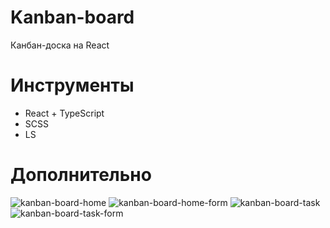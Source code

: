 # Kanban-board
Канбан-доска на React
# Инструменты
* React + TypeScript
* SCSS
* LS
# Дополнительно
![kanban-board-home](https://github.com/TvorogTvoeyBabushki/Kanban-board/assets/105944007/de91f670-65e0-4dd6-a882-83bb8c6044e4)
![kanban-board-home-form](https://github.com/TvorogTvoeyBabushki/Kanban-board/assets/105944007/2a24d792-18b6-4084-b7a3-404b4afcbb5e)
![kanban-board-task](https://github.com/TvorogTvoeyBabushki/Kanban-board/assets/105944007/0ecc7685-42b4-4423-b434-19da9f6af3cf)
![kanban-board-task-form](https://github.com/TvorogTvoeyBabushki/Kanban-board/assets/105944007/bc8ba276-ae1b-44ea-84c4-2281a7f9d52c)
